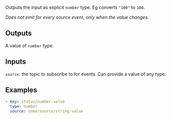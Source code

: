 Outputs the input as explicit `number` type. Eg converts `"100"` to `100`.

_Does not emit for every source event, only when the value changes._

## Outputs

A value of `number` type.

## Inputs

`source`: the topic to subscribe to for events. Can provide a value of any type.

## Examples

```yaml
- key: status/number-value
  type: number
  source: some/source/string-value
```
